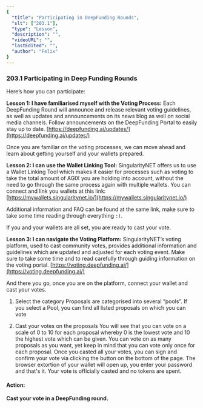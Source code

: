```yaml
---
{
  "title": "Participating in DeepFunding Rounds",
  "slt": ["203.1"],
  "type": "Lesson",
  "description": "",
  "videoURL": "",
  "lastEdited": "",
  "author": "Felix"
}
---
```


### 203.1 Participating in Deep Funding Rounds

Here’s how you can participate:

**Lesson 1: I have familiarised myself with the Voting Process:**
Each DeepFunding Round will announce and release relevant voting guidelines, as well as updates and announcements on its news blog as well on social media channels.
Follow announcements on the DeepFunding Portal to easily stay up to date. [https://deepfunding.ai/updates/](https://deepfunding.ai/updates/)

Once you are familiar on the voting processes, we can move ahead and learn about getting yourself and your wallets prepared.

**Lesson 2: I can use the Wallet Linking Tool:**
SingularityNET offers us to use a Wallet Linking Tool which makes it easier for processes such as voting to take the total amount of AGIX you are holding into account, without the need to go through the same process again with multiple wallets.
You can connect and link you wallets at this link:
[https://mywallets.singularitynet.io/](https://mywallets.singularitynet.io/)

Additional information and FAQ can be found at the same link, make sure to take some time reading through everything `:)`.

If you and your wallets are all set, you are ready to cast your vote.

**Lesson 3: I can navigate the Voting Platform:**
SingularityNET’s voting platform, used to cast community votes, provides additional information and guidelines which are updated and adjusted for each voting event. Make sure to take some time and to read carefully through guiding information on the voting portal.
[https://voting.deepfunding.ai/](https://voting.deepfunding.ai/)

And there you go, once you are on the platform, connect your wallet and cast your votes.

1. Select the category
   Proposals are categorised into several “pools”. If you select a Pool, you can find all listed proposals on which you can vote

2. Cast your votes on the proposals
   You will see that you can vote on a scale of 0 to 10 for each proposal whereby 0 is the lowest vote and 10 the highest vote which can be given. You can vote on as many proposals as you want, yet keep in mind that you can vote only once for each proposal.
   Once you casted all your votes, you can sign and confirm your vote via clicking the button on the bottom of the page. The browser extortion of your wallet will open up, you enter your password and that's it. Your vote is officially casted and no tokens are spent.

#### Action:

**Cast your vote in a DeepFunding round.**
